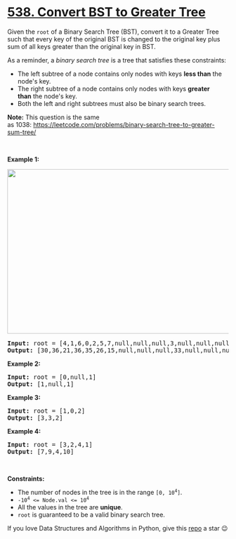 # [538. Convert BST to Greater Tree][title]

<p>Given the <code>root</code> of a Binary Search Tree (BST), convert it to a Greater Tree such that every key of the original BST is changed to the original key plus sum of all keys greater than the original key in BST.</p>
<p>As a reminder, a <em>binary search tree</em> is a tree that satisfies these constraints:</p>
<ul>
<li>The left subtree of a node contains only nodes with keys <strong>less than</strong> the node's key.</li>
<li>The right subtree of a node contains only nodes with keys <strong>greater than</strong> the node's key.</li>
<li>Both the left and right subtrees must also be binary search trees.</li>
</ul>
<p><strong>Note:</strong> This question is the same as 1038: <a href="https://leetcode.com/problems/binary-search-tree-to-greater-sum-tree/">https://leetcode.com/problems/binary-search-tree-to-greater-sum-tree/</a></p>
<p> </p>
<p><strong>Example 1:</strong></p>
<img alt="" src="https://assets.leetcode.com/uploads/2019/05/02/tree.png" style="width: 550px; height: 375px;"/>
<pre><strong>Input:</strong> root = [4,1,6,0,2,5,7,null,null,null,3,null,null,null,8]
<strong>Output:</strong> [30,36,21,36,35,26,15,null,null,null,33,null,null,null,8]
</pre>
<p><strong>Example 2:</strong></p>
<pre><strong>Input:</strong> root = [0,null,1]
<strong>Output:</strong> [1,null,1]
</pre>
<p><strong>Example 3:</strong></p>
<pre><strong>Input:</strong> root = [1,0,2]
<strong>Output:</strong> [3,3,2]
</pre>
<p><strong>Example 4:</strong></p>
<pre><strong>Input:</strong> root = [3,2,4,1]
<strong>Output:</strong> [7,9,4,10]
</pre>
<p> </p>
<p><strong>Constraints:</strong></p>
<ul>
<li>The number of nodes in the tree is in the range <code>[0, 10<sup>4</sup>]</code>.</li>
<li><code>-10<sup>4</sup> &lt;= Node.val &lt;= 10<sup>4</sup></code></li>
<li>All the values in the tree are <strong>unique</strong>.</li>
<li><code>root</code> is guaranteed to be a valid binary search tree.</li>
</ul>

If you love Data Structures and Algorithms in Python, give this [repo][me] a star :wink:

[title]: https://leetcode.com/problems/convert-bst-to-greater-tree
[me]: https://github.com/bumblebee211196/awesome-python-leetcode